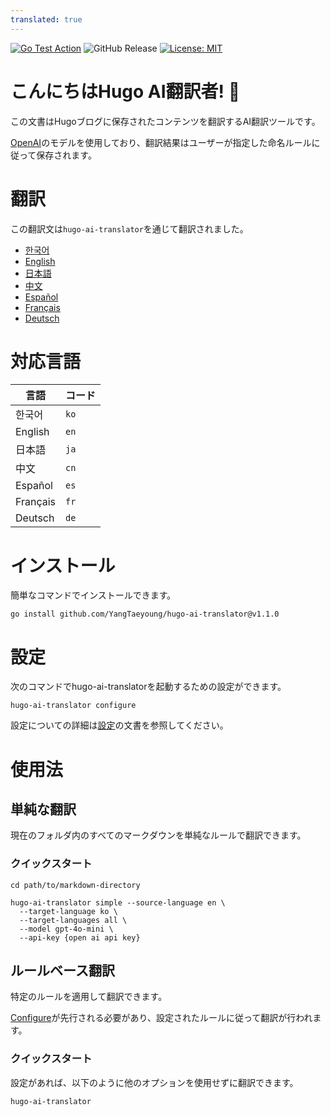 ```yaml
---
translated: true
---
```

[![Go Test Action](https://github.com/YangTaeyoung/hugo-ai-translator/actions/workflows/test-ci.yaml/badge.svg)](https://github.com/YangTaeyoung/hugo-ai-translator/actions/workflows/test-ci.yaml)
![GitHub Release](https://img.shields.io/github/v/release/YangTaeyoung/hugo-ai-translator)
[![License: MIT](https://img.shields.io/badge/License-MIT-yellow.svg)](https://opensource.org/licenses/MIT)

# こんにちはHugo AI翻訳者! 👋

この文書はHugoブログに保存されたコンテンツを翻訳するAI翻訳ツールです。

[OpenAI](https://openai.com)のモデルを使用しており、翻訳結果はユーザーが指定した命名ルールに従って保存されます。

# 翻訳

この翻訳文は`hugo-ai-translator`を通じて翻訳されました。

- [한국어](/README.md)
- [English](/README.en.md)
- [日本語](/README.ja.md)
- [中文](/README.cn.md)
- [Español](/README.es.md)
- [Français](/README.fr.md)
- [Deutsch](/README.de.md)


# 対応言語

| 言語     | コード |
|----------|------|
| 한국어     | `ko` |
| English  | `en` |
| 日本語     | `ja` |
| 中文      | `cn` |
| Español  | `es` |
| Français | `fr` |
| Deutsch  | `de` |

# インストール

簡単なコマンドでインストールできます。

```shell
go install github.com/YangTaeyoung/hugo-ai-translator@v1.1.0
```

# 設定

次のコマンドでhugo-ai-translatorを起動するための設定ができます。

```shell
hugo-ai-translator configure
```

設定についての詳細は[設定](docs/configure.md)の文書を参照してください。

# 使用法

## 単純な翻訳

現在のフォルダ内のすべてのマークダウンを単純なルールで翻訳できます。

### クイックスタート

```shell
cd path/to/markdown-directory

hugo-ai-translator simple --source-language en \
  --target-language ko \
  --target-languages all \
  --model gpt-4o-mini \
  --api-key {open ai api key}
``` 

## ルールベース翻訳

特定のルールを適用して翻訳できます。

[Configure](docs/configure.md)が先行される必要があり、設定されたルールに従って翻訳が行われます。

### クイックスタート

設定があれば、以下のように他のオプションを使用せずに翻訳できます。

```shell
hugo-ai-translator
```